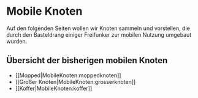 # Mobile Knoten
Auf den folgenden Seiten wollen wir Knoten sammeln und vorstellen, die durch den Basteldrang einiger Freifunker zur mobilen Nutzung umgebaut wurden.

## Übersicht der bisherigen mobilen Knoten
 * [[Mopped|MobileKnoten:moppedknoten]]
 * [[Großer Knoten|MobileKnoten:grosserknoten]]
 * [[Koffer|MobileKnoten:koffer]]
